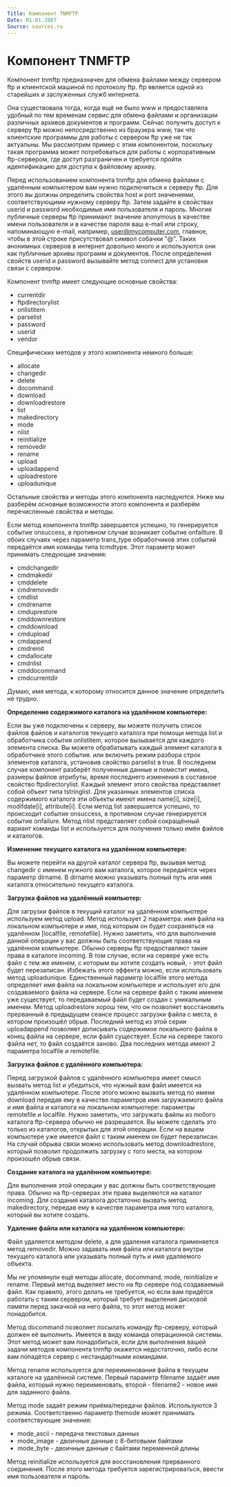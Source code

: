 ```yaml
---
Title: Компонент TNMFTP
Date: 01.01.2007
Source: sources.ru
---
```



Компонент TNMFTP
================

Компонент tnmftp предназначен для обмена файлами между сервером ftp и
клиентской машиной по протоколу ftp.
ftp является одной из старейших и заслуженных служб интернета.

Она существовала тогда, когда ещё не было www и предоставляла удобный по
тем временам сервис для обмена файлами и организации различных архивов
документов и программ. Сейчас получить доступ к серверу ftp можно
непосредственно из браузера www, так что клиентские программы для работы
с сервером ftp уже не так актуальны. Мы рассмотрим пример с этим
компонентом, поскольку такая программа может потребоваться для работы с
корпоративным ftp-сервером, где доступ разграничен и требуется пройти
идентификацию для доступа к файловому архиву.

Перед использованием компонента tnmftp для обмена файлами с удалённым
компьютером вам нужно подключиться к серверу ftp. Для этого вы должны
определить свойства host и port значениями, соответствующими нужному
серверу ftp. Затем задайте в свойствах userid и password необходимые имя
пользователя и пароль. Многие публичные серверы ftp принимают значение
anonymous в качестве имени пользователя и в качестве пароля ваш e-mail
или строку, напоминающую e-mail, например, user@mycomputer.com,
главное, чтобы в этой строке присутствовал символ собачки "@". Таких
анонимных серверов в интернет довольно много и используются они как
публичные архивы программ и документов. После определения свойств userid
и password вызывайте метод connect для установки связи с сервером.

Компонент tnmftp имеет следующие основные свойства:

- currentdir
- ftpdirectorylist
- onlistitem
- parselist
- password
- userid
- vendor

Специфических методов у этого компонента немного больше:

- allocate
- changedir
- delete
- docommand
- download
- downloadrestore
- list
- makedirectory
- mode
- nlist
- reinitialize
- removedir
- rename
- upload
- uploadappend
- uploadrestore
- uploadunique

Остальные свойства и методы этого компонента наследуются. Ниже мы
разберём основные возможности этого компонента и разберём перечисленные
свойства и методы.

Если метод компонента tnmftp завершается успешно, то генерируется
событие onsuccess, в противном случае возникает событие onfailture. В
обоих случаях через параметр trans\_type обработчиков этих событий
передаётся имя команды типа tcmdtype. Этот параметр может принимать
следующие значения:

- cmdchangedir
- cmdmakedir
- cmddelete
- cmdremovedir
- cmdlist
- cmdrename
- cmduprestore
- cmddownrestore
- cmddownload
- cmdupload
- cmdappend
- cmdreinit
- cmdallocate
- cmdnlist
- cmddocommand
- cmdcurrentdir

Думаю, имя метода, к которому относится данное значение определить не
трудно.

**Определение содержимого каталога на удалённом компьютере:**

Если вы уже подключены к серверу, вы можете получить список файлов
файлов и каталогов текущего каталога при помощи метода list и
обработчика события onlistitem, которое вызывается для каждого элемента
списка. Вы можете обрабатывать каждый элемент каталога в обработчике
этого события. или включить режим разбора строк элементов каталога,
установив свойство parselist в true. В последнем случае компонент
разберёт полученные данные и поместит имена, размеры файлов атрибуты,
время последнего изменения в составное свойство ftpdirectorylist. Каждый
элемент этого свойства представляет собой объект типа tstringlist. Для
указанных элементов списка содержимого каталога эти объекты имеют имена
name[i], size[i], modifdate[i], attribute[i]. Если метод list
завершается успешно, то происходит событие onsuccess, в противном случае
генерируется событие onfailure. Метод nlist представляет собой
сокращённый вариант команды list и используется для получения только
имён файлов и каталогов.

**Изменение текущего каталога на удалённом компьютере:**

Вы можете перейти на другой каталог сервера ftp, вызывая метод changedir
с именем нужного вам каталога, которое передаётся через параметр
dirname. В dirname можно указывать полный путь или имя каталога
относительно текущего каталога.

**Загрузка файлов на удалённый компьютер:**

Для загрузки файлов в текущий каталог на удалённом компьютере используем
метод upload. Метод использует 2 параметра: имя файла на локальном
компьютере и имя, под которым он будет сохраняться на удалённом
[localfile, remotefile]. Нужно заметить, что для выполнения данной
операции у вас должны быть соответствующие права на удалённом
компьютере. Обычно серверы ftp предоставляют такие права в каталоге
incoming. В том случае, если на сервере уже есть файл с тем же именем, с
которым вы хотите создать новый, - этот файл будет перезаписан. Избежать
этого эффекта можно, если использовать метод uploadunique. Единственный
параметр localfile этого метода определяет имя файла на локальном
компьютере и использует его для создаваемого файла на сервере. Если на
сервере файл с таким именем уже существует, то передаваемый файл будет
создан с уникальным именем. Метод uploadrestore хорош тем, что он
позволяет восстановить прерванный в предыдущем сеансе процесс загрузки
файла с места, в котором произошёл обрыв. Последний метод из этой серии
uploadappend позволяет дописывать содержимое локального файла в конец
файла на сервере, если файл существует. Если на сервере такого файла
нет, то файл создаётся заново. Два последних метода имеют 2 параметра
localfile и remotefile.

**Загрузка файлов с удалённого компьютера:**

Перед загрузкой файлов с удалённого компьютера имеет смысл вызвать метод
list и убедиться, что нужный вам файл имеется на удалённом компьютере.
После этого можно вызвать метод по имени download передав ему в качестве
параметров имя загружаемого файла и имя файла и каталога на локальном
компьютере: параметры remotefile и localfile. Нужно заметить, что
загружать файлы из любого каталога ftp-сервера обычно не разрешается. Вы
можете сделать это только из каталогов, открытых для этой операции. Если
на вашем компьютере уже имеется файл с таким именем он будет
перезаписан. На случай обрыва связи можно использовать метод
downloadrestore, который позволит продолжить загрузку с того места, на
котором произошёл обрыв связи.

**Создание каталога на удалённом компьютере:**

Для выполнения этой операции у вас должны быть соответствующие права.
Обычно на ftp-серверах эти права выделяются на каталог incoming. Для
создания каталога достаточно вызвать метод makedirectory, передав ему в
качестве параметра имя того каталога, который вы хотите создать.

**Удаление файла или каталога на удалённом компьютере:**

Файл удаляется методом delete, а для удаления каталога применяется метод
removedir. Можно задавать имя файла или каталога внутри текущего
каталога или указывать полный путь и имя удаляемого объекта.

Мы не упомянули ещё методы allocate, docommand, mode, reinitialize и
rename. Первый метод выделяет место на ftp сервере под создаваемый файл.
Как правило, этого делать не требуется, но если вам придётся работать с
таким сервером, который требует выделения дисковой памяти перед закачкой
на него файла, то этот метод может понадобится.

Метод docommand позволяет посылать команду ftp-серверу, который должен
её выполнить. Имеется в виду команда операционной системы. Этот метод
может вам понадобиться, если для выполнения вашей задачи методов
компонента tnmftp окажется недостаточно, либо если вам попадётся сервер
с нестандартными командами.

Метод rename используется для переименования файла в текущем каталоге на
удалённой системе. Первый параметр filename задаёт имя файла, который
нужно переименовать, второй - filename2 - новое имя для заданного
файла.

Метод mode задаёт режим приёма/передачи файлов. Используются 3 режима.
Соответственно параметр themode может принимать соответствующие
значения:

- mode\_ascii - передача текстовых данных
- mode\_image - двоичные данные с 8-битовыми байтами
- mode\_byte - двоичные данные с байтами переменной длины

Метод reinitialize используется для восстановления прерванного
соединения. После этого метода требуется зарегистрироваться, ввести имя
пользователя и пароль.



